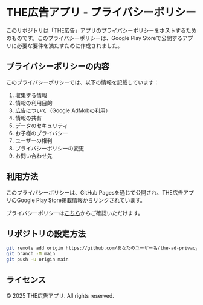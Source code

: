 # THE広告アプリ - プライバシーポリシー

このリポジトリは「THE広告」アプリのプライバシーポリシーをホストするためのものです。このプライバシーポリシーは、Google Play Storeで公開するアプリに必要な要件を満たすために作成されました。

## プライバシーポリシーの内容

このプライバシーポリシーでは、以下の情報を記載しています：

1. 収集する情報
2. 情報の利用目的
3. 広告について（Google AdMobの利用）
4. 情報の共有
5. データのセキュリティ
6. お子様のプライバシー
7. ユーザーの権利
8. プライバシーポリシーの変更
9. お問い合わせ先

## 利用方法

このプライバシーポリシーは、GitHub Pagesを通じて公開され、THE広告アプリのGoogle Play Store掲載情報からリンクされています。

プライバシーポリシーは[こちら](index.html)からご確認いただけます。

## リポジトリの設定方法

```bash
git remote add origin https://github.com/あなたのユーザー名/the-ad-privacy-policy.git
git branch -M main
git push -u origin main
```

## ライセンス

© 2025 THE広告アプリ. All rights reserved.